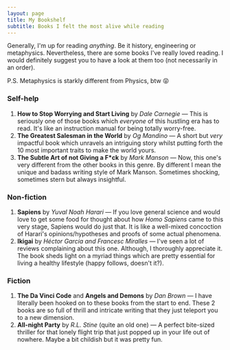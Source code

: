 ```yaml
---
layout: page
title: My Bookshelf
subtitle: Books I felt the most alive while reading
---
```


Generally, I'm up for reading _anything_. Be it history, engineering or metaphysics. Nevertheless, there are some books I've really loved reading. I would definitely suggest you to have a look at them too (not necessarily in an order).

P.S. Metaphysics is starkly different from Physics, btw 😝

### Self-help
 1. **How to Stop Worrying and Start Living** by *Dale Carnegie* &mdash; This is seriously one of those books  which _everyone_ of this hustling era has to read. It's like an instruction manual for being totally worry-free.
 2. **The Greatest Salesman in the World** by *Og Mandino* &mdash; A short but _very_ impactful book which unravels an intriguing story whilst putting forth the 10 most important traits to make the world yours.
 3. **The Subtle Art of not Giving a F\*ck** by *Mark Manson* &mdash; Now, this one's very different from the other books in this genre. By different I mean the unique and badass writing style of Mark Manson. Sometimes shocking, sometimes stern but always insightful.

### Non-fiction
 1. **Sapiens** by *Yuval Noah Harari* &mdash; If you love general science and would love to get some food for thought about how _Homo Sapiens_ came to this very stage, Sapiens would do just that. 
 It is like a well-mixed concoction of Harari's opinions/hypotheses and proofs of some actual phenomena.
 2. **Ikigai** by *Héctor García and Francesc Miralles* &mdash; I've seen a lot of reviews complaining about this one. Although, I thoroughly appreciate it. The book sheds light on a myriad things which are pretty essential for living a healthy lifestyle (happy follows, doesn't it?).

### Fiction
 1. **The Da Vinci Code** and **Angels and Demons** by *Dan Brown* &mdash; I have literally been hooked on to these books from the start to end. These 2 books are so full of thrill and intricate writing that they just teleport you to a new dimension.
 2. **All-night Party** by *R.L. Stine* (quite an old one) &mdash; A perfect bite-sized thriller for that lonely flight trip that just popped up in your life out of nowhere. Maybe a bit childish but it was pretty fun.
